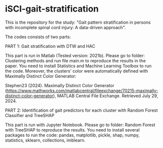 # iSCI-gait-stratification
This is the repository for the study: "Gait pattern stratification in persons with incomplete spinal cord injury: A data-driven approach".

The codes consists of two parts: 

PART 1: Gait stratification with DTW and HAC

This part is run in Matlab (Tested version: 2021b). Please go to folder: Clustering methods and run file main.m to reproduce the results in the paper. You need to install Statistics and Machine Learning Toolbox to run the code. 
Moreover, the clusters' color were automatically defined with Maximally Distinct Color Generator: 

Stephen23 (2024). Maximally Distinct Color Generator (https://www.mathworks.com/matlabcentral/fileexchange/70215-maximally-distinct-color-generator), MATLAB Central File Exchange. Retrieved July 29, 2024.

PART 2: Identification of gait predictors for each cluster with Random Forest Classifier and TreeSHAP 

This part is run with Jupyter Notebook. Please go to folder: Random Forest with TreeSHAP to reproduce the results. You need to install several packages to run the code: pandas, matplotlib, pickle, shap, numpy, statistics, sklearn, collections, imblearn. 


